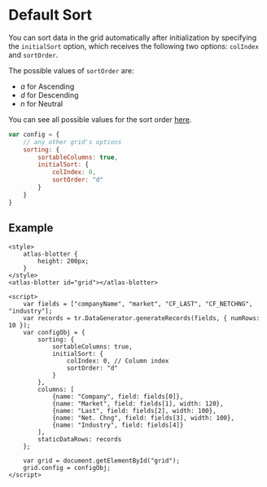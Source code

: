 # Default Sort

You can sort data in the grid automatically after initialization by specifying the `initialSort` option, which receives the following two options: `colIndex` and `sortOrder`.

The possible values of `sortOrder` are:
- *a* for Ascending
- *d* for Descending
- *n* for Neutral

You can see all possible values for the sort order [here](../apis/composite_grid/tr.grid.SortableTitlePlugin.html#~SortOrder).

```js
var config = {
	// any other grid's options
	sorting: {
		sortableColumns: true,
		initialSort: {
			colIndex: 0,
			sortOrder: "d"
		}
	}
}
```

## Example

```live
<style>
	atlas-blotter {
		height: 200px;
	}
</style>
<atlas-blotter id="grid"></atlas-blotter>

<script>
	var fields = ["companyName", "market", "CF_LAST", "CF_NETCHNG", "industry"];
	var records = tr.DataGenerator.generateRecords(fields, { numRows: 10 });
	var configObj = {
		sorting: {
			sortableColumns: true,
			initialSort: {
				colIndex: 0, // Column index
				sortOrder: "d"
			}
		},
		columns: [
			{name: "Company", field: fields[0]},
			{name: "Market", field: fields[1], width: 120},
			{name: "Last", field: fields[2], width: 100},
			{name: "Net. Chng", field: fields[3], width: 100},
			{name: "Industry", field: fields[4]}
		],
		staticDataRows: records
	};

	var grid = document.getElementById("grid");
	grid.config = configObj;
</script>
```
